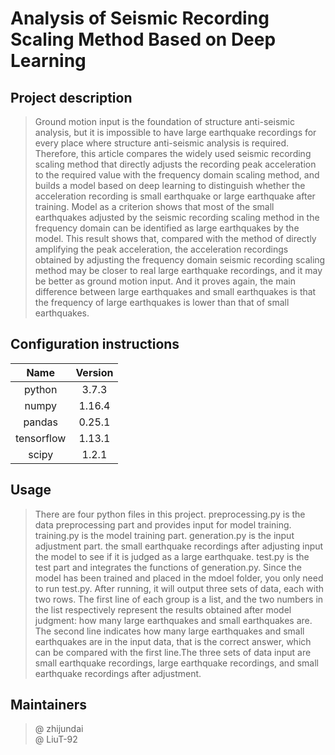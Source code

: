# **Analysis of Seismic Recording Scaling Method Based on Deep Learning**

## Project description
> Ground motion input is the foundation of structure anti-seismic analysis, but it is impossible to have large earthquake recordings for every place where structure anti-seismic analysis is required. Therefore, this article compares the widely used seismic recording scaling method that directly adjusts the recording peak acceleration to the required value with the frequency domain scaling method, and builds a model based on deep learning to distinguish whether the acceleration recording is small earthquake or large earthquake after training. Model as a criterion shows that most of the small earthquakes adjusted by the seismic recording scaling method in the frequency domain can be identified as large earthquakes by the model. This result shows that, compared with the method of directly amplifying the peak acceleration, the acceleration recordings obtained by adjusting the frequency domain seismic recording scaling method may be closer to real large earthquake recordings, and it may be better as ground motion input. And it proves again, the main difference between large earthquakes and small earthquakes is that the frequency of large earthquakes is lower than that of small earthquakes.

## Configuration instructions  
|Name|Version|
|:---:|:---:|
|python|3.7.3|
|numpy|1.16.4|
|pandas|0.25.1|
|tensorflow|1.13.1|
|scipy|1.2.1|  

## Usage
> There are four python files in this project. preprocessing.py is the data preprocessing part and provides input for model training. training.py is the model training part. generation.py is the input adjustment part. the small earthquake recordings after adjusting input the model to see if it is judged as a large earthquake. test.py is the test part and integrates the functions of generation.py.
> Since the model has been trained and placed in the mdoel folder, you only need to run test.py. After running, it will output three sets of data, each with two rows. The first line of each group is a list, and the two numbers in the list respectively represent the results obtained after model judgment: how many large earthquakes and small earthquakes are. The second line indicates how many large earthquakes and small earthquakes are in the input data, that is the correct answer, which can be compared with the first line.The three sets of data input are small earthquake recordings, large earthquake recordings, and small earthquake recordings after adjustment.

## Maintainers
> @ zhijundai  
> @ LiuT-92
